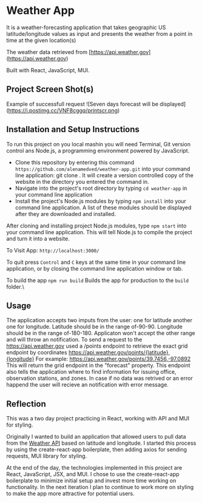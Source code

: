 # Weather App
It is a weather-forecasting application that takes geographic US latitude/longitude values as input and presents the weather from a point in time at the given location(s)

The weather data retrieved from [https://api.weather.gov] (https://api.weather.gov)

Built with React, JavaScript, MUI.


## Project Screen Shot(s)
Example of successfull request
![Seven days forecast will be displayed]
(https://i.postimg.cc/VNF8cggq/printscr.png)

## Installation and Setup Instructions
To run this project on you local mashin you will need Terminal, Git version control ans Node.js, a programming environment powered by JavaScript. 
- Clone this repository by entering this command ```https://github.com/alenamedved/weather-app.git``` into your command line application: git clone . It will create a version controlled copy of the website in the directory you entered the command in.
- Navigate into the project's root directory by typing ```cd weather-app``` in your command line application
- Install the project's Node.js modules by typing ```npm install``` into your command line application. A list of these modules should be displayed after they are downloaded and installed.

After cloning and installing project Node.js modules, type ```npm start``` into your command line application. This will tell Node.js to compile the project and turn it into a website.

To Visit App:
```http://localhost:3000/```

To quit press  ```Control``` and ```C``` keys at the same time in your command line application, or by closing the command line application window or tab.

To build the app
```npm run build```
Builds the app for production to the `build` folder.\

## Usage
The application accepts two imputs from the user: one for latitude another one for longitude.
Latitude should be in the range of-90-90.
Longitude should be in the range of-180-180.
Applicaton won't accept the other range and will throw an notification.
To send a request to the https://api.weather.gov used a  /points endpoint to retrieve the exact grid endpoint by coordinates
https://api.weather.gov/points/{latitude},{longitude}
For example: https://api.weather.gov/points/39.7456,-97.0892
This will return the grid endpoint in the "forecast" property. This endpoint also tells the application where to find information for issuing office, observation stations, and zones.
In case if no data was retrived or an error happend the user will recieve an notification with error message.

## Reflection
This was a two day project practicing in React, working with API and MUI for styling.

Originally I wanted to build an application that allowed users to pull data from the [Weather API](https://api.weather.gov) based on latitude and longitude. I started this process by using the create-react-app boilerplate, then adding axios for sending requests, MUI library for styling.

At the end of the day, the technologies implemented in this project are React, JavaScript, JSX, and MUI. I chose to use the create-react-app boilerplate to minimize initial setup and invest more time working on functionality. In the next iteration I plan to continue to work more on styling to make the app more attractive for potential users.

